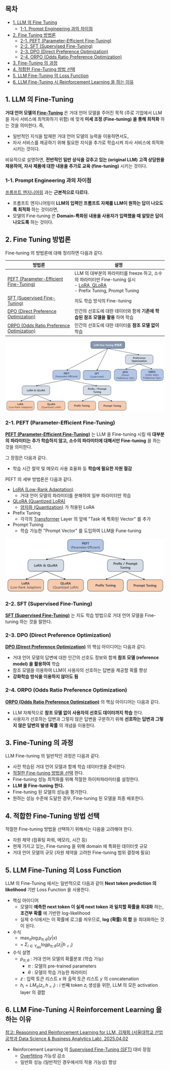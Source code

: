 ## 목차

* [1. LLM 의 Fine Tuning](#1-llm-의-fine-tuning)
  * [1-1. Prompt Engineering 과의 차이점](#1-1-prompt-engineering-과의-차이점) 
* [2. Fine Tuning 방법론](#2-fine-tuning-방법론)
  * [2-1. PEFT (Parameter-Efficient Fine-Tuning)](#2-1-peft-parameter-efficient-fine-tuning) 
  * [2-2. SFT (Supervised Fine-Tuning)](#2-2-sft-supervised-fine-tuning)
  * [2-3. DPO (Direct Preference Optimization)](#2-3-dpo-direct-preference-optimization)
  * [2-4. ORPO (Odds Ratio Preference Optimization)](#2-4-orpo-odds-ratio-preference-optimization)
* [3. Fine-Tuning 의 과정](#3-fine-tuning-의-과정)
* [4. 적합한 Fine-Tuning 방법 선택](#4-적합한-fine-tuning-방법-선택)
* [5. LLM Fine-Tuning 의 Loss Function](#5-llm-fine-tuning-의-loss-function)
* [6. LLM Fine-Tuning 시 Reinforcement Learning 을 하는 이유](#6-llm-fine-tuning-시-reinforcement-learning-을-하는-이유)

## 1. LLM 의 Fine-Tuning

**거대 언어 모델의 [Fine-Tuning](../Deep%20Learning%20Basics/딥러닝_기초_Transfer_Learning.md#3-2-미세-조정-fine-tuning)** 은 거대 언어 모델을 주어진 목적 (주로 기업에서 LLM 을 자사 서비스에 최적화하기 위함) 에 맞게 **미세 조정 (Fine-tuning) 을 통해 최적화** 하는 것을 의미한다. 즉,

* 일반적인 지식을 탑재한 거대 언어 모델의 능력을 이용하면서도,
* 자사 서비스를 제공하기 위해 필요한 지식을 추가로 학습시켜 자사 서비스에 최적화시키는 것이다.

비유적으로 설명하면, **전반적인 일반 상식을 갖추고 있는 (original LLM) 고객 상담원을 채용하여, 자사 제품에 대한 내용을 추가로 교육 (fine-tuning)** 시키는 것이다. 

### 1-1. Prompt Engineering 과의 차이점

[프롬프트 엔지니어링](LLM_기초_Prompt_Engineering.md) 과는 **근본적으로 다르다.**

* 프롬프트 엔지니어링이 **LLM의 입력인 프롬프트 자체를 LLM이 원하는 답이 나오도록 최적화** 하는 것이라면,
* 모델의 Fine-tuning 은 **Domain-특화된 내용을 사용자가 입력했을 때 알맞은 답이 나오도록** 하는 것이다.

## 2. Fine Tuning 방법론

Fine-tuning 의 방법론에 대해 정리하면 다음과 같다.

| 방법론                                                                                                                   | 설명                                                                                                                                          |
|-----------------------------------------------------------------------------------------------------------------------|---------------------------------------------------------------------------------------------------------------------------------------------|
| [PEFT (Parameter-Efficient Fine-Tuning)](LLM_기초_Fine_Tuning_PEFT)                                                     | LLM 의 대부분의 파라미터를 freeze 하고, 소수의 파라미터만 Fine-tuning 실시<br>- [LoRA, QLoRA](LLM_기초_Fine_Tuning_LoRA_QLoRA.md)<br>- Prefix Tuning, Prompt Tuning |
| [SFT (Supervised Fine-Tuning)](LLM_기초_Fine_Tuning_SFT)                                                                | 지도 학습 방식의 Fine-tuning                                                                                                                       |
| [DPO (Direct Preference Optimization)](LLM_기초_Fine_Tuning_DPO_ORPO.md#2-dpo-direct-preference-optimization)           | 인간의 선호도에 대한 데이터와 함께 **기존에 학습된 참조 모델을 활용** 하여 학습                                                                                             |
| [ORPO (Odds Ratio Preference Optimization)](LLM_기초_Fine_Tuning_DPO_ORPO.md#3-orpo-odds-ratio-preference-optimization) | 인간의 선호도에 대한 데이터를 **참조 모델 없이** 학습                                                                                                            |

![image](images/Fine_Tuning_1.PNG)

### 2-1. PEFT (Parameter-Efficient Fine-Tuning)

**[PEFT (Parameter-Efficient Fine-Tuning)](LLM_기초_Fine_Tuning_PEFT)** 는 LLM 을 Fine-tuning 시킬 때 **대부분의 파라미터는 추가 학습하지 않고, 소수의 파라미터에 대해서만 Fine-tuning** 을 하는 것을 의미한다.

그 장점은 다음과 같다.

* 학습 시간 절약 및 메모리 사용 효율화 등 **학습에 필요한 자원 절감**

PEFT 의 세부 방법론은 다음과 같다.

* [LoRA (Low-Rank Adaptation)](LLM_기초_Fine_Tuning_LoRA_QLoRA.md#2-lora-low-rank-adaptation)
  * 거대 언어 모델의 파라미터를 분해하여 일부 파라미터만 학습 
* [QLoRA (Quantized LoRA)](LLM_기초_Fine_Tuning_LoRA_QLoRA.md#3-qlora-quantized-lora)
  * [양자화 (Quantization)](LLM_기초_Quantization.md) 가 적용된 LoRA
* Prefix Tuning
  * 각각의 [Transformer](../../Natural%20Language%20Processing/Basics_트랜스포머%20모델.md) Layer 의 앞에 "Task 에 특화된 Vector" 를 추가
* Prompt Tuning
  * 학습 가능한 "Prompt Vector" 를 도입하여 LLM을 Fune-tuning 

![image](images/Fine_Tuning_2.PNG)

### 2-2. SFT (Supervised Fine-Tuning)

**[SFT (Supervised Fine-Tuning)](LLM_기초_Fine_Tuning_SFT.md)** 는 지도 학습 방법으로 거대 언어 모델을 Fine-tuning 하는 것을 말한다.

### 2-3. DPO (Direct Preference Optimization)

**[DPO (Direct Preference Optimization)](LLM_기초_Fine_Tuning_DPO_ORPO.md#2-dpo-direct-preference-optimization)** 의 핵심 아이디어는 다음과 같다.

* 거대 언어 모델의 답변에 대한 인간의 선호도 정보와 함께 **참조 모델 (reference model) 을 활용하여** 학습
* 참조 모델을 이용하여 LLM이 사용자의 선호하는 답변을 제공할 확률 향상
* **강화학습 방식을 이용하지 않아도 됨**

### 2-4. ORPO (Odds Ratio Preference Optimization)

**[ORPO (Odds Ratio Preference Optimization)](LLM_기초_Fine_Tuning_DPO_ORPO.md#3-orpo-odds-ratio-preference-optimization)** 의 핵심 아이디어는 다음과 같다.

* LLM 자체적으로 **참조 모델 없이 사용자의 선호도 데이터까지 학습** 한다.
* 사용자가 선호하는 답변과 그렇지 않은 답변을 구분하기 위해 **선호하는 답변과 그렇지 않은 답변의 발생 확률** 의 개념을 이용한다.

## 3. Fine-Tuning 의 과정

LLM Fine-tuning 의 일반적인 과정은 다음과 같다.

* 사전 학습된 거대 언어 모델과 함께 학습 데이터셋을 준비한다.
* [적절한 Fine-tuning 방법을 선택](#4-적합한-fine-tuning-방법-선택) 한다.
* Fine-tuning 성능 최적화를 위해 적절한 하이퍼파라미터를 설정한다.
* **LLM 을 Fine-tuning 한다.**
* Fine-tuning 된 모델의 성능을 평가한다.
* 원하는 성능 수준에 도달한 경우, Fine-tuning 된 모델을 최종 배포한다.

## 4. 적합한 Fine-Tuning 방법 선택

적절한 Fine-tuning 방법을 선택하기 위해서는 다음을 고려해야 한다.

* 자원 제약 (컴퓨팅 파워, 메모리, 시간 등)
* 현재 가지고 있는, Fine-tuning 을 위해 domain 에 특화된 데이터셋 규모
* 거대 언어 모델의 규모 (자원 제약을 고려한 Fine-tuning 범위 결정에 필요)

## 5. LLM Fine-Tuning 의 Loss Function

LLM 의 Fine-Tuning 에서는 일반적으로 다음과 같이 **Next token prediction 의 likelihood** 기반 Loss Function 을 사용한다.

* 핵심 아이디어
  * 모델이 **예측한 next token 이 실제 next token 과 일치할 확률을 최대화** 하는, **조건부 확률** 에 기반한 log-likelihood
  * 실제 수식에서는 이 확률에 로그를 씌우므로, **log (확률) 의 합** 을 최대화하는 것이 된다. 
* 수식
  * $\max_\pi \log p_{\pi;\theta} (y|x)$
  * = $\Sigma_{i \in Y_{idx}} log p_{\pi;\theta} (z_i | h_{<i})$ 
* 수식 설명
  * $p_{\pi;\theta}$ : 거대 언어 모델의 확률분포 (학습 가능)
    * $\pi$ : 모델의 pre-trained parameters
    * $\theta$ : 모델의 학습 가능한 파라미터
  * $z$ : 입력 토큰 리스트 $x$ 와 출력 토큰 리스트 $y$ 의 concatenation
  * $h_i = LM_\pi (z_i, h_{<i})$ : $i$ 번째 token $z_i$ 생성을 위한, LLM 의 모든 activation layer 의 결합 

## 6. LLM Fine-Tuning 시 Reinforcement Learning 을 하는 이유

[참고: Reasoning and Reinforcement Learning for LLM, 김재희 (서울대학교 산업공학과 Data Science & Business Analytics Lab), 2025.04.02](https://dsba.snu.ac.kr/seminar/?mod=document&uid=3101)

* Reinforcement Learning 의 [Supervised Fine-Tuning (SFT)](LLM_기초_Fine_Tuning_SFT.md) 대비 장점
  * [Overfitting](../Deep%20Learning%20Basics/딥러닝_기초_Overfitting_Dropout.md#2-딥러닝에서의-오버피팅-overfitting) 가능성 감소
  * 일반화 성능 (일반적인 경우에서의 적용 가능성) 향상